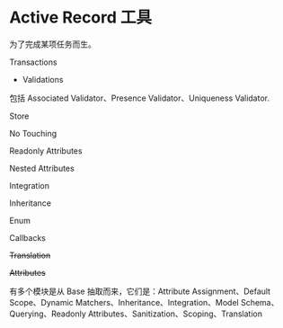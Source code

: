# Active Record 工具

为了完成某项任务而生。

Transactions

- Validations

包括 Associated Validator、Presence Validator、Uniqueness Validator.

Store

No Touching

Readonly Attributes

Nested Attributes

Integration

Inheritance

Enum

Callbacks

~~Translation~~

~~Attributes~~

有多个模块是从 Base 抽取而来，它们是：Attribute Assignment、Default Scope、Dynamic Matchers、Inheritance、Integration、Model Schema、Querying、Readonly Attributes、Sanitization、Scoping、Translation
